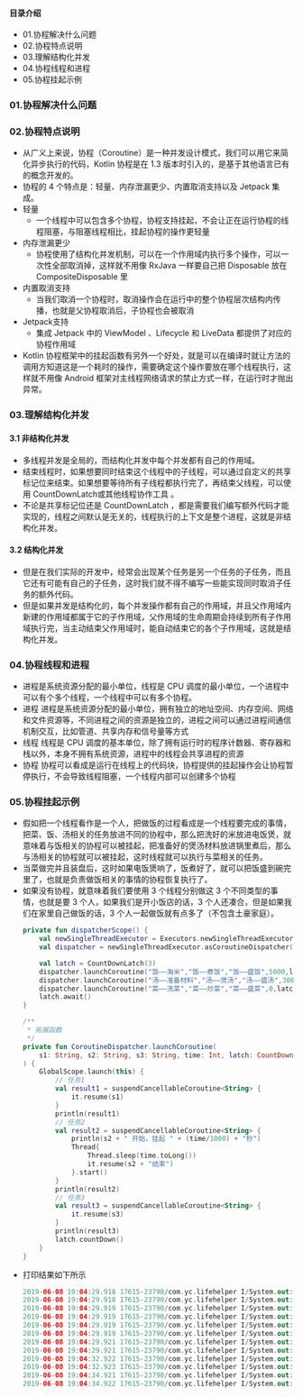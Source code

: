 #### 目录介绍
- 01.协程解决什么问题
- 02.协程特点说明
- 03.理解结构化并发
- 04.协程线程和进程
- 05.协程挂起示例


### 01.协程解决什么问题


### 02.协程特点说明
- 从广义上来说，协程（Coroutine）是一种并发设计模式，我们可以用它来简化异步执行的代码，Kotlin 协程是在 1.3 版本时引入的，是基于其他语言已有的概念开发的。
- 协程的 4 个特点是：轻量、内存泄漏更少、内置取消支持以及 Jetpack 集成。
- 轻量
    - 一个线程中可以包含多个协程，协程支持挂起，不会让正在运行协程的线程阻塞，与阻塞线程相比，挂起协程的操作更轻量
- 内存泄漏更少
    - 协程使用了结构化并发机制，可以在一个作用域内执行多个操作，可以一次性全部取消掉，这样就不用像 RxJava 一样要自己把 Disposable 放在 CompositeDisposable 里
- 内置取消支持
    - 当我们取消一个协程时，取消操作会在运行中的整个协程层次结构内传播，也就是父协程取消后，子协程也会被取消
- Jetpack支持
    - 集成 Jetpack 中的 ViewModel 、Lifecycle 和 LiveData 都提供了对应的协程作用域
- Kotlin 协程框架中的挂起函数有另外一个好处，就是可以在编译时就让方法的调用方知道这是一个耗时的操作，需要确定这个操作要放在哪个线程执行，这样就不用像 Android 框架对主线程网络请求的禁止方式一样，在运行时才抛出异常。


### 03.理解结构化并发
#### 3.1 非结构化并发
- 多线程并发是全局的，而结构化并发中每个并发都有自己的作用域。
- 结束线程时，如果想要同时结束这个线程中的子线程，可以通过自定义的共享标记位来结束。如果想要等待所有子线程都执行完了，再结束父线程，可以使用 CountDownLatch或其他线程协作工具 。
- 不论是共享标记位还是 CountDownLatch ，都是需要我们编写额外代码才能实现的，线程之间默认是无关的，线程执行的上下文是整个进程，这就是非结构化并发。


#### 3.2 结构化并发
- 但是在我们实际的开发中，经常会出现某个任务是另一个任务的子任务，而且它还有可能有自己的子任务，这时我们就不得不编写一些能实现同时取消子任务的额外代码。
- 但是如果并发是结构化的，每个并发操作都有自己的作用域，并且父作用域内新建的作用域都属于它的子作用域，父作用域的生命周期会持续到所有子作用域执行完，当主动结束父作用域时，能自动结束它的各个子作用域，这就是结构化并发。


### 04.协程线程和进程
- 进程是系统资源分配的最小单位，线程是 CPU 调度的最小单位，一个进程中可以有个多个线程，一个线程中可以有多个协程。
- 进程 进程是系统资源分配的最小单位，拥有独立的地址空间、内存空间、网络和文件资源等，不同进程之间的资源是独立的，进程之间可以通过进程间通信机制交互，比如管道、共享内存和信号量等方式
- 线程 线程是 CPU 调度的基本单位，除了拥有运行时的程序计数器、寄存器和栈以外，本身不拥有系统资源，进程中的线程会共享进程的资源
- 协程 协程可以看成是运行在线程上的代码块，协程提供的挂起操作会让协程暂停执行，不会导致线程阻塞，一个线程内部可以创建多个协程


### 05.协程挂起示例
- 假如把一个线程看作是一个人，把做饭的过程看成是一个线程要完成的事情，把菜、饭、汤相关的任务放进不同的协程中，那么把洗好的米放进电饭煲，就意味着与饭相关的协程可以被挂起，把准备好的煲汤材料放进锅里煮后，那么与汤相关的协程就可以被挂起，这时线程就可以执行与菜相关的任务。
- 当菜做完并且装盘后，这时如果电饭煲响了，饭煮好了，就可以把饭盛到碗完里了，也就是负责做饭相关的事情的协程恢复执行了。
- 如果没有协程，就意味着我们要使用 3 个线程分别做这 3 个不同类型的事情，也就是要 3 个人，如果我们是开小饭店的话，3 个人还凑合，但是如果我们在家里自己做饭的话，3 个人一起做饭就有点多了（不包含土豪家庭）。
    ``` kotlin
    private fun dispatcherScope() {
        val newSingleThreadExecutor = Executors.newSingleThreadExecutor()
        val dispatcher = newSingleThreadExecutor.asCoroutineDispatcher()
    
        val latch = CountDownLatch(3)
        dispatcher.launchCoroutine("饭——淘米","饭——煮饭","饭——盛饭",5000,latch)
        dispatcher.launchCoroutine("汤——准备材料","汤——煲汤","汤——盛汤",3000,latch)
        dispatcher.launchCoroutine("菜——洗菜","菜——炒菜","菜——盛菜",0,latch)
        latch.await()
    }
    
    /**
     * 拓展函数
     */
    private fun CoroutineDispatcher.launchCoroutine(
        s1: String, s2: String, s3: String, time: Int, latch: CountDownLatch
    ) {
        GlobalScope.launch(this) {
            // 任务1
            val result1 = suspendCancellableCoroutine<String> {
                it.resume(s1)
            }
            println(result1)
            // 任务2
            val result2 = suspendCancellableCoroutine<String> {
                println(s2 + " 开始，挂起 " + (time/1000) + "秒")
                Thread{
                    Thread.sleep(time.toLong())
                    it.resume(s2 + "结束")
                }.start()
            }
            println(result2)
            // 任务3
            val result3 = suspendCancellableCoroutine<String> {
                it.resume(s3)
            }
            println(result3)
            latch.countDown()
        }
    }
    ```
- 打印结果如下所示
    ``` kotlin
    2019-06-08 19:04:29.918 17615-23790/com.yc.lifehelper I/System.out: 饭——淘米
    2019-06-08 19:04:29.918 17615-23790/com.yc.lifehelper I/System.out: 饭——煮饭 开始，挂起 5秒
    2019-06-08 19:04:29.919 17615-23790/com.yc.lifehelper I/System.out: 汤——准备材料
    2019-06-08 19:04:29.919 17615-23790/com.yc.lifehelper I/System.out: 汤——煲汤 开始，挂起 3秒
    2019-06-08 19:04:29.919 17615-23790/com.yc.lifehelper I/System.out: 菜——洗菜
    2019-06-08 19:04:29.919 17615-23790/com.yc.lifehelper I/System.out: 菜——炒菜 开始，挂起 0秒
    2019-06-08 19:04:29.921 17615-23790/com.yc.lifehelper I/System.out: 菜——炒菜结束
    2019-06-08 19:04:29.921 17615-23790/com.yc.lifehelper I/System.out: 菜——盛菜
    2019-06-08 19:04:32.922 17615-23790/com.yc.lifehelper I/System.out: 汤——煲汤结束
    2019-06-08 19:04:32.923 17615-23790/com.yc.lifehelper I/System.out: 汤——盛汤
    2019-06-08 19:04:34.921 17615-23790/com.yc.lifehelper I/System.out: 饭——煮饭结束
    2019-06-08 19:04:34.922 17615-23790/com.yc.lifehelper I/System.out: 饭——盛饭
    ```



































